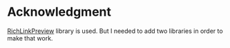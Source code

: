 # Acknowledgment

[RichLinkPreview](https://github.com/PonnamKarthik/RichLinkPreview ) library is used. But I needed to add two libraries in order to make that work.
